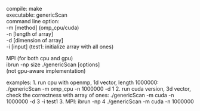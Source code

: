 compile: make    
executable: genericScan     
command line option:   
   -m [method] (omp_cpu/cuda)   
   -n [length of array]   
   -d [dimension of array]  
   -i [input] (test1: initialize array with all ones)   

MPI (for both cpu and gpu)  
    ibrun -np size ./genericScan [options]   
    (not gpu-aware implementation)   
    
examples:
    1. run cpu with openmp, 1d vector, length 1000000: ./genericScan -m omp_cpu -n 1000000 -d 1
    2. run cuda version, 3d vector, check the correctness with array of ones: ./genericScan -m cuda -n 1000000 -d 3 -i test1
    3. MPI: ibrun -np 4 ./genericScan -m cuda -n 1000000

